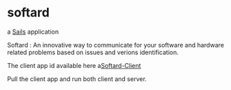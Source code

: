 # softard

a [Sails](http://sailsjs.org) application



Softard : An innovative way to communicate for your software and hardware related problems based on issues and verions identification.

The client app id available here a[Softard-Client](https://github.com/t2013anurag/Softard-Client)

Pull the client app and run both client and server.
